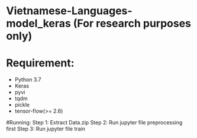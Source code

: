 # Vietnamese-Languages-model_keras (For research purposes only)
# Requirement:
- Python 3.7
- Keras
- pyvi
- tqdm
- pickle
- tensor-flow(>= 2.6)

#Running:
Step 1: Extract Data.zip
Step 2: Run jupyter file preprocessing first
Step 3: Run jupyter file train
